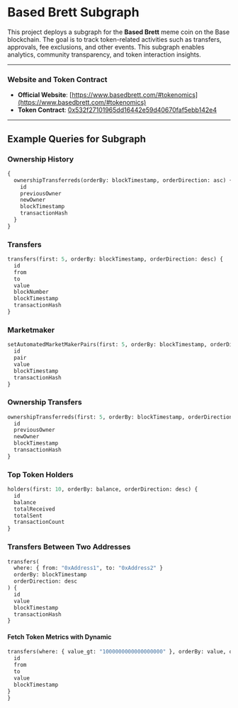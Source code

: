 # **Based Brett Subgraph**

This project deploys a subgraph for the **Based Brett** meme coin on the Base blockchain. The goal is to track token-related activities such as transfers, approvals, fee exclusions, and other events. This subgraph enables analytics, community transparency, and token interaction insights.

---

### **Website and Token Contract**

- **Official Website**: [https://www.basedbrett.com/#tokenomics](https://www.basedbrett.com/#tokenomics)
- **Token Contract**: [0x532f27101965dd16442e59d40670faf5ebb142e4](https://basescan.org/token/0x532f27101965dd16442e59d40670faf5ebb142e4)

---

## **Example Queries for Subgraph**

### **Ownership History**
```graphql
{
  ownershipTransferreds(orderBy: blockTimestamp, orderDirection: asc) {
    id
    previousOwner
    newOwner
    blockTimestamp
    transactionHash
  }
}
```


  ### Transfers
  ```graphql
  transfers(first: 5, orderBy: blockTimestamp, orderDirection: desc) {
    id
    from
    to
    value
    blockNumber
    blockTimestamp
    transactionHash
  }
```
  ### Marketmaker
  ```graphql
  setAutomatedMarketMakerPairs(first: 5, orderBy: blockTimestamp, orderDirection: desc) {
    id
    pair
    value
    blockTimestamp
    transactionHash
  }
```
  ### Ownership Transfers
  ```graphql
  ownershipTransferreds(first: 5, orderBy: blockTimestamp, orderDirection: desc) {
    id
    previousOwner
    newOwner
    blockTimestamp
    transactionHash
  }
```
  ### Top Token Holders
  ```graphql
  holders(first: 10, orderBy: balance, orderDirection: desc) {
    id
    balance
    totalReceived
    totalSent
    transactionCount
  }
```
  ### Transfers Between Two Addresses
  ```graphql
  transfers(
    where: { from: "0xAddress1", to: "0xAddress2" }
    orderBy: blockTimestamp
    orderDirection: desc
  ) {
    id
    value
    blockTimestamp
    transactionHash
  }
```
  #### Fetch Token Metrics with Dynamic
  ```graphql
  transfers(where: { value_gt: "1000000000000000000" }, orderBy: value, orderDirection: desc) {
    id
    from
    to
    value
    blockTimestamp
  }
}
```

